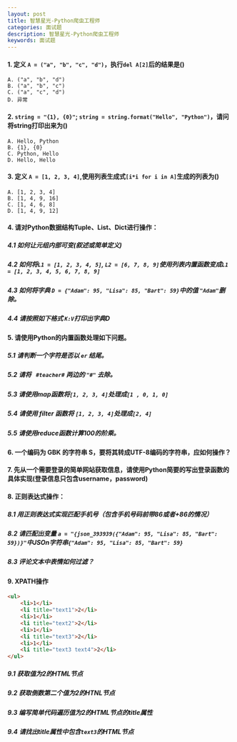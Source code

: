 ```yaml
---
layout: post
title: 智慧星光-Python爬虫工程师
categories: 面试题
description: 智慧星光-Python爬虫工程师
keywords: 面试题
---
```


#### 1. 定义 ``A = ("a", "b", "c", "d")``，执行``del A[2]``后的结果是()
```
A. ("a", "b", "d")
B. ("a", "b", "c")
C. ("a", "c", "d")
D. 异常
```
#### 2. ``string = "{1}, {0}"``; ``string = string.format("Hello", "Python")``，请问将string打印出来为()
```
A. Hello, Python 
B. {1}, {0}
C. Python, Hello
D. Hello, Hello
```
#### 3. 定义 ``A = [1, 2, 3, 4]``,使用列表生成式``[i*i for i in A]``生成的列表为()
```
A. [1, 2, 3, 4]
B. [1, 4, 9, 16]
C. [1, 4, 6, 8]
D. [1, 4, 9, 12]
```

#### 4. 请对Python数据结构Tuple、List、Dict进行操作：
##### 4.1 如何让元组内部可变(叙述或简单定义)
##### 4.2 如何将``L1 = [1, 2, 3, 4, 5]``, ``L2 = [6, 7, 8, 9]``使用列表内置函数变成``L1 = [1, 2, 3, 4, 5, 6, 7, 8, 9]``
##### 4.3 如何将字典 ``D = {"Adam": 95, "Lisa": 85, "Bart": 59}``中的值 ``"Adam"``删除。
##### 4.4 请按照如下格式 ``K:V``打印出字典D

#### 5. 请使用Python的内置函数处理如下问题。
##### 5.1 请判断一个字符是否以 ``er`` 结尾。
##### 5.2 请将 `` #teacher#`` 两边的 ``"#"`` 去除。
##### 5.3 请使用map函数将``[1, 2, 3, 4]``处理成``[1 , 0, 1, 0]``
##### 5.4 请使用 filter 函数将 ``[1, 2, 3, 4]``处理成``[2, 4]``
##### 5.5 请使用reduce函数计算100的阶乘。

#### 6. 一个编码为 GBK 的字符串 S，要将其转成UTF-8编码的字符串，应如何操作？
#### 7. 先从一个需要登录的简单网站获取信息，请使用Python简要的写出登录函数的具体实现(登录信息只包含username，password)
#### 8. 正则表达式操作：
##### 8.1 用正则表达式实现匹配手机号（包含手机号码前带86或者+86的情况）
##### 8.2 请匹配出变量 ``a = "{json_393939({"Adam": 95, "Lisa": 85, "Bart": 59})}"``中JSOn字符串``{"Adam": 95, "Lisa": 85, "Bart": 59}``
##### 8.3 评论文本中表情如何过滤？
#### 9. XPATH操作
```html
<ul>
    <li>1</li>
    <li title="text1">2</li>
    <li>1</li>
    <li title="text2">2</li>
    <li>1</li>
    <li title="text3">2</li>
    <li>1</li>
    <li title="text3 text4">2</li>
</ul>
```
##### 9.1 获取值为2的HTML节点
##### 9.2 获取倒数第二个值为2的HTNL节点
##### 9.3 编写简单代码遍历值为2的HTML节点的title属性
##### 9.4 请找出title属性中包含``text3``的HTML节点